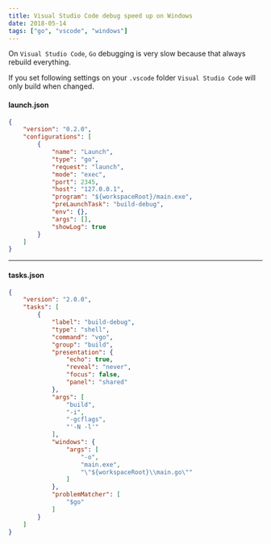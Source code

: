 ```yaml
---
title: Visual Studio Code debug speed up on Windows
date: 2018-05-14
tags: ["go", "vscode", "windows"]
---
```


On `Visual Studio Code`, `Go` debugging is very slow because that always rebuild everything.

If you set following settings on your `.vscode` folder `Visual Studio Code` will only build when changed.

<!--more-->

#### launch.json
```json
{
    "version": "0.2.0",
    "configurations": [
        {
            "name": "Launch",
            "type": "go",
            "request": "launch",
            "mode": "exec",
            "port": 2345,
            "host": "127.0.0.1",
            "program": "${workspaceRoot}/main.exe",
            "preLaunchTask": "build-debug",
            "env": {},
            "args": [],
            "showLog": true
        }
    ]
}
```

---

#### tasks.json
```json
{
    "version": "2.0.0",
    "tasks": [
        {
            "label": "build-debug",
            "type": "shell",
            "command": "vgo",
            "group": "build",
            "presentation": {
                "echo": true,
                "reveal": "never",
                "focus": false,
                "panel": "shared"
            },
            "args": [
                "build",
                "-i",
                "-gcflags",
                "'-N -l'"
            ],
            "windows": {
                "args": [
                    "-o",
                    "main.exe",
                    "\"${workspaceRoot}\\main.go\""
                ]
            },
            "problemMatcher": [
                "$go"
            ]
        }
    ]
}
```
